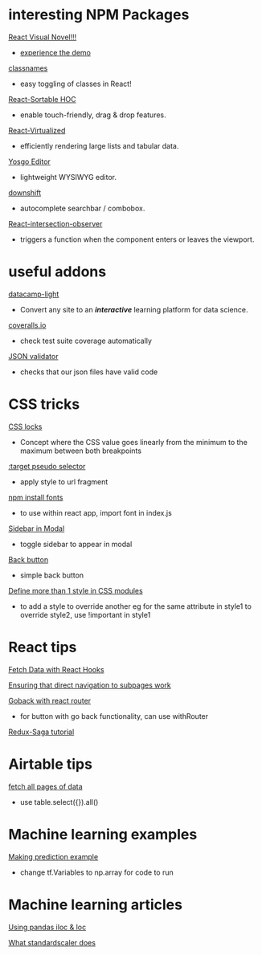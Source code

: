 
# interesting NPM Packages
 
[React Visual Novel!!!](https://github.com/nashkenazy/React-Visual-Novel)
- [experience the demo](https://rvn.netlify.com/)

[classnames](https://www.npmjs.com/package/classnames)
- easy toggling of classes in React!

[React-Sortable HOC](https://github.com/clauderic/react-sortable-hoc)
- enable touch-friendly, drag & drop features. 

[React-Virtualized](https://github.com/bvaughn/react-virtualized/)
- efficiently rendering large lists and tabular data. 

[Yosgo Editor](https://www.npmjs.com/package/yosgo-editor)
- lightweight WYSIWYG editor.

[downshift](https://www.npmjs.com/package/downshift)
- autocomplete searchbar / combobox.

[React-intersection-observer](https://www.npmjs.com/package/react-intersection-observer)
-  triggers a function when the component enters or leaves the viewport.

# useful addons

[datacamp-light](https://github.com/datacamp/datacamp-light)
- Convert any site to an ***interactive*** learning platform for data science.

[coveralls.io](https://coveralls.io/)
- check test suite coverage automatically 

[JSON validator](https://jsonlint.com/)
- checks that our json files have valid code

# CSS tricks
[CSS locks](https://fvsch.com/css-locks/)
- Concept where the CSS value goes linearly from the minimum to the maximum between both breakpoints 

[:target pseudo selector](https://developer.mozilla.org/en-US/docs/Web/CSS/:target)
- apply style to url fragment

[npm install fonts](https://github.com/KyleAMathews/typefaces/tree/master/packages)
- to use within react app, import font in index.js

[Sidebar in Modal](https://codesandbox.io/s/81oplrwx2l)
- toggle sidebar to appear in modal

[Back button](https://codepen.io/ender2821/pen/LpgYOB)
- simple back button

[Define more than 1 style in CSS modules](https://stackoverflow.com/questions/33949469/using-css-modules-how-do-i-define-more-than-one-style-name)
- to add a style to override another eg for the same attribute in style1 to override style2, use !important in style1

# React tips
[Fetch Data with React Hooks](https://www.robinwieruch.de/react-hooks-fetch-data/)

[Ensuring that direct navigation to subpages work](https://stackoverflow.com/questions/27928372/react-router-urls-dont-work-when-refreshing-or-writting-manually)

[Goback with react router](https://stackoverflow.com/questions/46681387/react-router-v4-how-to-go-back)
- for button with go back functionality, can use withRouter 

[Redux-Saga tutorial](https://hackernoon.com/redux-saga-tutorial-for-beginners-and-dog-lovers-aa69a17db645)

# Airtable tips
[fetch all pages of data](https://github.com/Airtable/airtable.js/issues/69)
- use table.select({}).all() 

# Machine learning examples
[Making prediction example](https://medium.com/datadriveninvestor/tensorflow-and-keras-a-beginners-tutorial-by-a-beginner-abd4c90f814f)
- change tf.Variables to np.array for code to run

# Machine learning articles
[Using pandas iloc & loc](https://stackoverflow.com/questions/31593201/pandas-iloc-vs-ix-vs-loc-explanation-how-are-they-different/46915810#46915810)

[What standardscaler does](https://stackoverflow.com/questions/40758562/can-anyone-explain-me-standardscaler)
